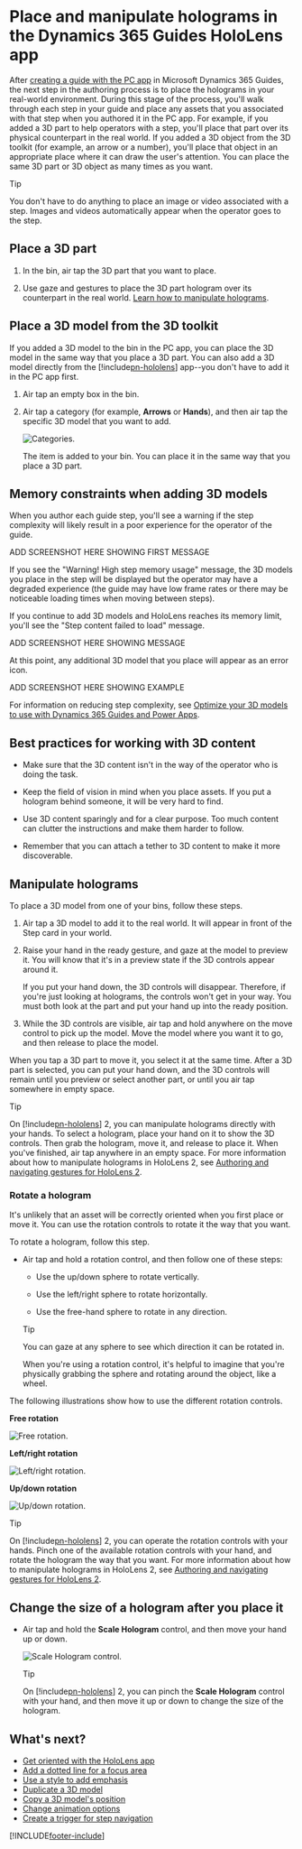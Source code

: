 

# Place and manipulate holograms in the Dynamics 365 Guides HoloLens app

After [creating a guide with the PC app](create-guide.md) in Microsoft Dynamics 365 Guides, the next step in the authoring process is to place the holograms in your real-world 
environment. During this stage of the process, you'll walk through each step in your guide and place any assets that you associated with that step when you authored 
it in the PC app. For example, if you added a 3D part to help operators with a step, you'll place that part over its physical counterpart in the real world. If you 
added a 3D object from the 3D toolkit (for example, an arrow or a number), you'll place that object in an appropriate place where it can draw the 
user's attention. You can place the same 3D part or 3D object as many times as you want.

> [!TIP]
> You don't have to do anything to place an image or video associated with a step. Images and videos automatically appear when the operator goes to the step.

## Place a 3D part

1. In the bin, air tap the 3D part that you want to place.

2. Use gaze and gestures to place the 3D part hologram over its counterpart in the real world. [Learn how to manipulate holograms](#manipulate-holograms).

## Place a 3D model from the 3D toolkit

If you added a 3D model to the bin in the PC app, you can place the 3D model in the same way that you place a 3D part. You can also add a 3D model directly from the [!include[pn-hololens](../includes/pn-hololens.md)] app--you don't have to add it in the PC app first. 

1. Air tap an empty box in the bin.

2. Air tap a category (for example, **Arrows** or **Hands**), and then air tap the specific 3D model that you want to add.

    ![Categories.](media/step-card-hands.PNG "Categories")

    The item is added to your bin. You can place it in the same way that you place a 3D part.

## Memory constraints when adding 3D models

When you author each guide step, you'll see a warning if the step complexity will likely result in a poor experience for the operator of the guide. 

ADD SCREENSHOT HERE SHOWING FIRST MESSAGE

If you see the "Warning! High step memory usage" message, the 3D models you place in the step will be displayed but the operator may have a degraded experience (the guide may have low frame rates or there may be noticeable loading times when moving between steps). 

If you continue to add 3D models and HoloLens reaches its memory limit, you'll see the "Step content failed to load" message.

ADD SCREENSHOT HERE SHOWING MESSAGE

At this point, any additional 3D model that you place will appear as an error icon. 

ADD SCREENSHOT HERE SHOWING EXAMPLE

For information on reducing step complexity, see [Optimize your 3D models to use with Dynamics 365 Guides and Power Apps](https://docs.microsoft.com/dynamics365/mixed-reality/guides/3d-content-guidelines/optimize-models).

## Best practices for working with 3D content

- Make sure that the 3D content isn't in the way of the operator who is doing the task.

- Keep the field of vision in mind when you place assets. If you put a hologram behind someone, it will be very hard to find.

- Use 3D content sparingly and for a clear purpose. Too much content can clutter the instructions and make them harder to follow.

- Remember that you can attach a tether to 3D content to make it more discoverable.

## Manipulate holograms 

To place a 3D model from one of your bins, follow these steps.

1. Air tap a 3D model to add it to the real world. It will appear in front of the Step card in your world.

2. Raise your hand in the ready gesture, and gaze at the model to preview it. You will know that it's in a preview state if the 3D controls appear around it.

    If you put your hand down, the 3D controls will disappear. Therefore, if you're just looking at holograms, the controls won't get in your way. You must both look at the part and put your hand up into the ready position.

3. While the 3D controls are visible, air tap and hold anywhere on the move control to pick up the model. Move the model where you want it to go, and then release to place the model.

When you tap a 3D part to move it, you select it at the same time. After a 3D part is selected, you can put your hand down, and the 3D controls will remain until you preview or select another part, or until you air tap somewhere in empty space.

> [!TIP]
> On [!include[pn-hololens](../includes/pn-hololens.md)] 2, you can manipulate holograms directly with your hands. To select a hologram, place your hand on it to show the 3D controls. Then grab the hologram, move it, and release to place it. When you've finished, air tap anywhere in an empty space. For more information about how to manipulate holograms in HoloLens 2, see [Authoring and navigating gestures for HoloLens 2](authoring-gestures-HL2.md).

### Rotate a hologram

It's unlikely that an asset will be correctly oriented when you first place or move it. You can use the rotation controls to rotate it the way that you want.

To rotate a hologram, follow this step.

- Air tap and hold a rotation control, and then follow one of these steps:

    - Use the up/down sphere to rotate vertically.

    - Use the left/right sphere to rotate horizontally.

    - Use the free-hand sphere to rotate in any direction.

    > [!TIP]
    > You can gaze at any sphere to see which direction it can be rotated in.

    When you're using a rotation control, it's helpful to imagine that you're physically grabbing the sphere and rotating around the object, like a wheel.

The following illustrations show how to use the different rotation controls.

**Free rotation**

![Free rotation.](media/free-rotation.PNG "Free rotation")

**Left/right rotation**

![Left/right rotation.](media/left-right-rotation.PNG "Left/right rotation")

**Up/down rotation**

![Up/down rotation.](media/up-down-rotation.PNG "Up/down rotation")

> [!TIP]
> On [!include[pn-hololens](../includes/pn-hololens.md)] 2, you can operate the rotation controls with your hands. Pinch one of the available rotation controls with your hand, and rotate the hologram the way that you want. For more information about how to manipulate holograms in HoloLens 2, see [Authoring and navigating gestures for HoloLens 2](authoring-gestures-HL2.md).

## Change the size of a hologram after you place it

- Air tap and hold the **Scale Hologram** control, and then move your hand up or down.

    ![Scale Hologram control.](media/scale-hologram.png "Scale Hologram control")

    > [!TIP]
    > On [!include[pn-hololens](../includes/pn-hololens.md)] 2, you can pinch the **Scale Hologram** control with your hand, and then move it up or down to change the size of the hologram.

## What's next?

- [Get oriented with the HoloLens app](hololens-app-orientation.md)
- [Add a dotted line for a focus area](hololens-app-dotted-line.md)
- [Use a style to add emphasis](hololens-app-styles.md)
- [Duplicate a 3D model](hololens-app-duplicate-model.md)
- [Copy a 3D model's position](hololens-app-copy-3D-model-position.md)
- [Change animation options](hololens-app-animations.md)
- [Create a trigger for step navigation](hololens-app-trigger.md)
    
[!INCLUDE[footer-include](../includes/footer-banner.md)]
